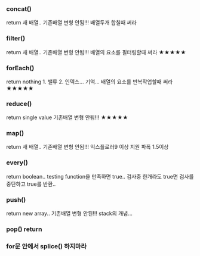 ### concat() 

return 새 배열.. 기존배열 변형 안됨!!! 배열두개 합칠때 써라

### filter() 

return 새 배열.. 기존배열 변형 안됨!!! 배열의 요소를 필터링할때 써라 ★★★★★

### forEach() 

return nothing 1. 밸류 2. 인덱스... 기억... 배열의 요소를 반복작업할때 써라 ★★★★★

### reduce() 

return single value 기존배열 변형 안됨!!! ★★★★★

### map() 

return 새 배열.. 기존배열 변형 안됨!!! 익스플로러9 이상 지원 파폭 1.5이상

### every() 

return boolean.. testing function을 만족하면 true.. 검사중 한개라도 true면 검사를 중단하고 true를 반환..

### push() 

return new array.. 기존배열 변형 안된!!! stack의 개념...

### pop() return 

### for문 안에서 splice() 하지마라
